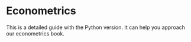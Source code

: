 # Econometrics
This is a detailed guide with the Python version. It can help you approach our econometrics book.
